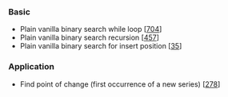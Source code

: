 ### Basic
* Plain vanilla binary search while loop [[704](704_Binary_Search.py)]
* Plain vanilla binary search recursion [[457](457_Classical_Binary_Search.py)]
* Plain vanilla binary search for insert position [[35](35_Search_Insert_Position.py)]

### Application
* Find point of change (first occurrence of a new series) [[278](278_First_Bad_Version.py)]
